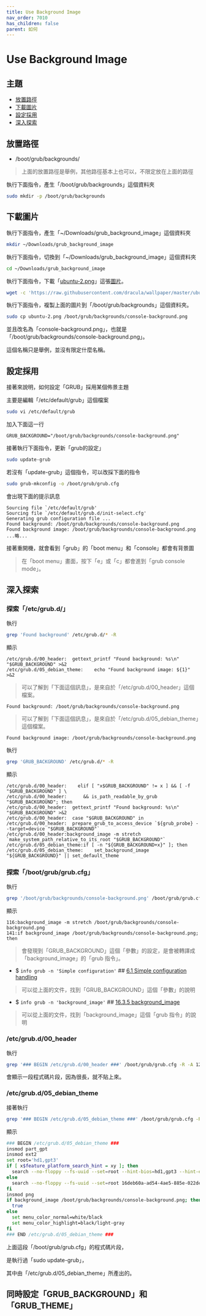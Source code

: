 ```yaml
---
title: Use Background Image
nav_order: 7010
has_children: false
parent: 如何
---
```



# Use Background Image

## 主題

* [放置路徑](#放置路徑)
* [下載圖片](#下載圖片)
* [設定採用](#設定採用)
* [深入探索](#深入探索)

## 放置路徑

* /boot/grub/backgrounds/

> 上面的放置路徑是舉例，其他路徑基本上也可以，不限定放在上面的路徑

執行下面指令，產生「/boot/grub/backgrounds」這個資料夾

``` sh
sudo mkdir -p /boot/grub/backgrounds
```

## 下載圖片

執行下面指令，產生「~/Downloads/grub_background_image」這個資料夾

``` sh
mkdir ~/Downloads/grub_background_image
```

執行下面指令，切換到「~/Downloads/grub_background_image」這個資料夾

``` sh
cd ~/Downloads/grub_background_image
```

執行下面指令，下載「[ubuntu-2.png](https://github.com/dracula/wallpaper/blob/master/ubuntu-2.png)」這張[圖片](https://raw.githubusercontent.com/dracula/wallpaper/master/ubuntu-2.png)。

``` sh
wget -c 'https://raw.githubusercontent.com/dracula/wallpaper/master/ubuntu-2.png'
```

執行下面指令，複製上面的圖片到「/boot/grub/backgrounds」這個資料夾。

``` sh
sudo cp ubuntu-2.png /boot/grub/backgrounds/console-background.png
```

並且改名為「console-background.png」，也就是「/boot/grub/backgrounds/console-background.png」。

這個名稱只是舉例，並沒有限定什麼名稱。


## 設定採用

接著來說明，如何設定「GRUB」採用某個佈景主題

主要是編輯「/etc/default/grub」這個檔案

``` sh
sudo vi /etc/default/grub
```

加入下面這一行

```
GRUB_BACKGROUND="/boot/grub/backgrounds/console-background.png"
```

接著執行下面指令，更新「grub的設定」

``` sh
sudo update-grub
```

若沒有「update-grub」這個指令，可以改採下面的指令

``` sh
sudo grub-mkconfig -o /boot/grub/grub.cfg
```

會出現下面的提示訊息

```
Sourcing file `/etc/default/grub'
Sourcing file `/etc/default/grub.d/init-select.cfg'
Generating grub configuration file ...
Found background: /boot/grub/backgrounds/console-background.png
Found background image: /boot/grub/backgrounds/console-background.png
...略...
```

接著重開機，就會看到「grub」的「boot menu」和「console」都會有背景圖

> 在「boot menu」畫面，按下「e」或「c」都會進到「grub console mode」。

## 深入探索


### 探索「/etc/grub.d/」

執行

``` sh
grep 'Found background' /etc/grub.d/* -R
```

顯示

```
/etc/grub.d/00_header:	gettext_printf "Found background: %s\n" "$GRUB_BACKGROUND" >&2
/etc/grub.d/05_debian_theme:	echo "Found background image: ${1}" >&2
```

> 可以了解到「下面這個訊息」，是來自於「/etc/grub.d/00_header」這個檔案。

```
Found background: /boot/grub/backgrounds/console-background.png
```

> 可以了解到「下面這個訊息」，是來自於「/etc/grub.d/05_debian_theme」這個檔案。

```
Found background image: /boot/grub/backgrounds/console-background.png
```




執行

``` sh
grep 'GRUB_BACKGROUND' /etc/grub.d/* -R
```

顯示

```
/etc/grub.d/00_header:    elif [ "x$GRUB_BACKGROUND" != x ] && [ -f "$GRUB_BACKGROUND" ] \
/etc/grub.d/00_header:	    && is_path_readable_by_grub "$GRUB_BACKGROUND"; then
/etc/grub.d/00_header:	gettext_printf "Found background: %s\n" "$GRUB_BACKGROUND" >&2
/etc/grub.d/00_header:	case "$GRUB_BACKGROUND" in
/etc/grub.d/00_header:	prepare_grub_to_access_device `${grub_probe} --target=device "$GRUB_BACKGROUND"`
/etc/grub.d/00_header:background_image -m stretch `make_system_path_relative_to_its_root "$GRUB_BACKGROUND"`
/etc/grub.d/05_debian_theme:if [ -n "${GRUB_BACKGROUND+x}" ]; then
/etc/grub.d/05_debian_theme:	set_background_image "${GRUB_BACKGROUND}" || set_default_theme
```


### 探索「/boot/grub/grub.cfg」

執行

``` sh
grep '/boot/grub/backgrounds/console-background.png' /boot/grub/grub.cfg -R -n
```

顯示

```
116:background_image -m stretch /boot/grub/backgrounds/console-background.png
141:if background_image /boot/grub/backgrounds/console-background.png; then
```

> 會發現到「GRUB_BACKGROUND」這個「參數」的設定，是會被轉譯成「background_image」的「grub 指令」。

* $ `info grub -n 'Simple configuration'` ## [6.1 Simple configuration handling](https://www.gnu.org/software/grub/manual/grub/html_node/Simple-configuration.html)

> 可以從上面的文件，找到「GRUB_BACKGROUND」這個「參數」的說明

* $ `info grub -n 'background_image'` ## [16.3.5 background_image](https://www.gnu.org/software/grub/manual/grub/html_node/background_005fimage.html#background_005fimage)

> 可以從上面的文件，找到「background_image」這個「grub 指令」的說明


### /etc/grub.d/00_header

執行

``` sh
grep '### BEGIN /etc/grub.d/00_header ###' /boot/grub/grub.cfg -R -A 122 | less
```

會顯示一段程式碼片段，因為很長，就不貼上來。


### /etc/grub.d/05_debian_theme

接著執行

``` sh
grep '### BEGIN /etc/grub.d/05_debian_theme ###' /boot/grub/grub.cfg -R -A 16
```

顯示

``` sh
### BEGIN /etc/grub.d/05_debian_theme ###
insmod part_gpt
insmod ext2
set root='hd1,gpt3'
if [ x$feature_platform_search_hint = xy ]; then
  search --no-floppy --fs-uuid --set=root --hint-bios=hd1,gpt3 --hint-efi=hd1,gpt3 --hint-baremetal=ahci1,gpt3  16deb60a-ad54-4ae5-885e-022debc0145e
else
  search --no-floppy --fs-uuid --set=root 16deb60a-ad54-4ae5-885e-022debc0145e
fi
insmod png
if background_image /boot/grub/backgrounds/console-background.png; then
  true
else
  set menu_color_normal=white/black
  set menu_color_highlight=black/light-gray
fi
### END /etc/grub.d/05_debian_theme ###
```

上面這段「/boot/grub/grub.cfg」的程式碼片段，

是執行過「sudo update-grub」，

其中由「/etc/grub.d/05_debian_theme」所產出的。


## 同時設定「GRUB_BACKGROUND」和「GRUB_THEME」
